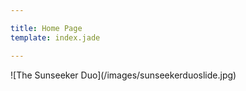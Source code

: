 ```yaml
---

title: Home Page
template: index.jade

---
```


<div id="slides">
![The Sunseeker Duo](/images/sunseekerduoslide.jpg)
</div>

